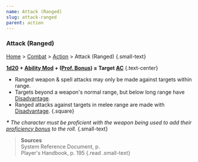 ```yaml
---
name: Attack (Ranged)
slug: attack-ranged
parent: action
---
```

### Attack (Ranged)
[Home](dm-operations-center) > [Combat](combat) > [Action](action) > Attack (Ranged) {.small-text}

**[1d20](/roll/1d20)  + [Ability Mod](ability-modifiers) + ([Prof. Bonus](proficiency-bonus)) ≥ Target [AC](armor-class)** {.text-center}

- Ranged weapon & spell attacks may only be made against targets within range.
- Targets beyond a weapon's normal range, but below long range have [Disadvantage](advantage-and-disadvantage).
- Ranged attacks against targets in melee range are made with [Disadvantage](advantage-and-disadvantage).
{.square}

***\*** The character must be proficient with the weapon being used to add their [proficiency bonus](proficiency-bonus) to the roll.* {.small-text}

> **Sources** <br/>
> System Reference Document, p. <br/>
> Player's Handbook, p. 195
{.read .small-text}